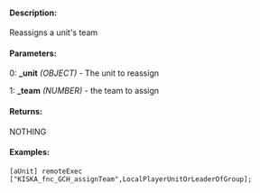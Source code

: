 #### Description:
Reassigns a unit's team

#### Parameters:
0: **_unit** *(OBJECT)* - The unit to reassign

1: **_team** *(NUMBER)* - the team to assign

#### Returns:
NOTHING

#### Examples:
```sqf
[aUnit] remoteExec ["KISKA_fnc_GCH_assignTeam",LocalPlayerUnitOrLeaderOfGroup];
```

